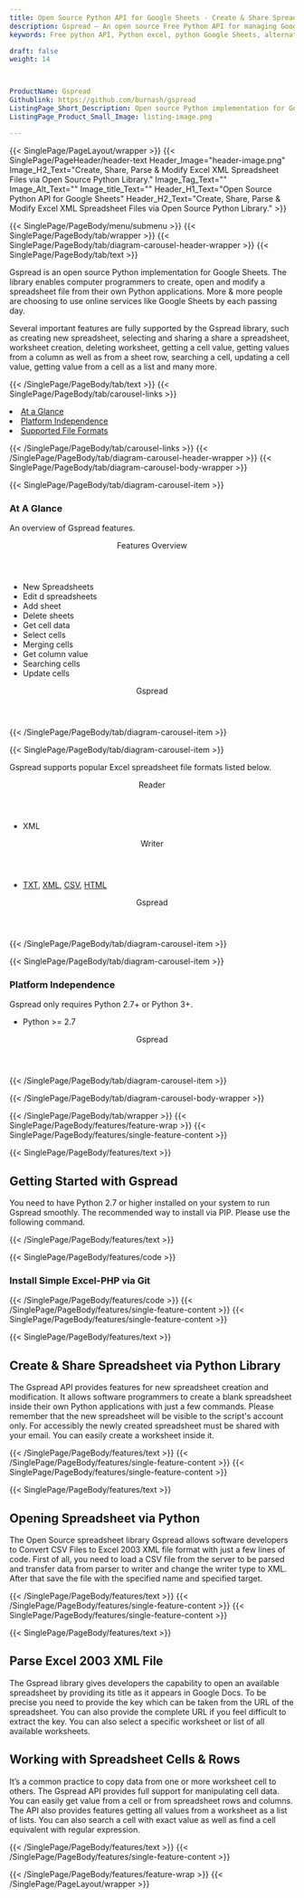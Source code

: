 ```yaml
---
title: Open Source Python API for Google Sheets - Create & Share Spreadsheet
description: Gspread – An open source Free Python API for managing Google Sheets. Developers can create, modify, share and parse Excel XML Spreadsheets via Python library.
keywords: Free python API, Python excel, python Google Sheets, alternative to MS Excel, python XML library, python Share Excel XML file, python Excel API, python Spreadsheets API, Read XML file, parse Excel XML Spreadsheets, merging Excel XML spreadsheets, read excel XML files, generate Excel files

draft: false
weight: 14



ProductName: Gspread
Githublink: https://github.com/burnash/gspread
ListingPage_Short_Description: Open source Python implementation for Google Sheets. Create, open and modify spreadsheet files from their own Python applications.
ListingPage_Product_Small_Image: listing-image.png 

---
```


{{< SinglePage/PageLayout/wrapper >}}
{{< SinglePage/PageHeader/header-text
Header_Image="header-image.png"
Image_H2_Text="Create, Share, Parse & Modify Excel XML Spreadsheet Files via Open Source Python Library."
Image_Tag_Text=""
Image_Alt_Text=""
Image_title_Text=""
Header_H1_Text="Open Source Python API for Google Sheets"
Header_H2_Text="Create, Share, Parse & Modify Excel XML Spreadsheet Files via Open Source Python Library." >}}

{{< SinglePage/PageBody/menu/submenu >}}
{{< SinglePage/PageBody/tab/wrapper >}}
{{< SinglePage/PageBody/tab/diagram-carousel-header-wrapper >}}
{{< SinglePage/PageBody/tab/text >}}



<p>Gspread is an open source Python implementation for Google Sheets. The library enables computer programmers to create, open and modify a spreadsheet file from their own Python applications. More & more people are choosing to use online services like Google Sheets by each passing day. </p>
<p>Several important features are fully supported by the Gspread library, such as creating new spreadsheet, selecting and sharing a share a spreadsheet, worksheet creation, deleting worksheet, getting a cell value, getting values from a column as well as from a sheet row, searching a cell, updating a cell value, getting value from a cell as a list and many more.</p>

{{< /SinglePage/PageBody/tab/text >}}
{{< SinglePage/PageBody/tab/carousel-links >}}

<li data-target="#diagramcarousel" data-slide-to="0"><a href="#">At a Glance</a></li>
<li data-target="#diagramcarousel" data-slide-to="2"><a href="#">Platform Independence</a></li>
<li data-target="#diagramcarousel" data-slide-to="1"><a class="activetab" href="#">Supported File Formats</a></li>


{{< /SinglePage/PageBody/tab/carousel-links >}}
{{< /SinglePage/PageBody/tab/diagram-carousel-header-wrapper >}}
{{< SinglePage/PageBody/tab/diagram-carousel-body-wrapper >}}

{{< SinglePage/PageBody/tab/diagram-carousel-item >}}
<h3>At A Glance</h3>
<p>An overview of Gspread features.</p>
<div class="diagram1 d1-poi">
<div class="d1-row">
<div class="d1-col d1-left"><header>Features Overview</header>
<ul>
<li>New Spreadsheets</li>
<li>Edit d spreadsheets</li>
<li>Add sheet</li>
<li>Delete sheets</li>
<li>Get cell data</li>
<li>Select cells</li>
<li>Merging cells</li>
<li>Get column value</li>
<li>Searching cells</li>
<li>Update cells</li>
</ul>
</div>
</div>
<div class="d1-logo" style="border: none;"><!--<img src='listing-image.png' alt="Compression APIs for .NET" />--><header>Gspread</header><footer><small></small></footer></div>
<!--/logo--></div>
<!--/diagram1-->
{{< /SinglePage/PageBody/tab/diagram-carousel-item >}}

{{< SinglePage/PageBody/tab/diagram-carousel-item >}}
<p>Gspread supports popular Excel spreadsheet file formats listed below.</p>
<div class="diagram1 d2 d1-poi">
<div class="d1-row">
<div class="d1-col d1-left"><header><i class="fa fa-arrows-v"> </i> Reader</header>
<ul>
<li>XML</li>
</ul>
</div>
<!--/left-->
<div class="d1-col d1-right"><header><i class="fa fa-long-arrow-down"> </i> Writer</header>
<ul>
<li><a href="https://docs.fileformat.com/word-processing/txt/">TXT</a>, <a href="https://docs.fileformat.com/web/xml/">XML</a>, <a href="https://docs.fileformat.com/spreadsheet/csv/">CSV</a>, 
<a href="https://docs.fileformat.com/web/html/">HTML</a></li>
</ul>
</div>
<!--/right--></div>
<!--/row-->
<div class="d1-logo" style="border: none;"><!--<img src='listing-image.png' alt="Compression APIs for .NET" />--><header>Gspread</header><footer><small></small></footer></div>
<!--/logo--></div>
<!--/diagram2-->
{{< /SinglePage/PageBody/tab/diagram-carousel-item >}}

{{< SinglePage/PageBody/tab/diagram-carousel-item >}}
<h3>Platform Independence</h3>
<p>Gspread only requires Python 2.7+ or Python 3+.</p>
<div class="diagram1 d1-poi">
<div class="d1-row">
<div class="d1-col d1-left">
<ul>
<li>Python &gt;= 2.7 </li>
</ul>
</div>
<!--/left-->
<div class="d1-col d1-right"> </div>
<!--/right--></div>
<!--/row-->
<div class="d1-logo" style="border: none;"><!--<img src='listing-image.png' alt="Compression APIs for .NET" />--><header>Gspread</header><footer><small></small></footer></div>
<!--/logo--></div>
<!--/diagram2 -->
{{< /SinglePage/PageBody/tab/diagram-carousel-item >}}

{{< /SinglePage/PageBody/tab/diagram-carousel-body-wrapper >}}

{{< /SinglePage/PageBody/tab/wrapper >}}
{{< SinglePage/PageBody/features/feature-wrap >}}
{{< SinglePage/PageBody/features/single-feature-content >}}

{{< SinglePage/PageBody/features/text >}}
<h2 class="h2title">Getting Started with Gspread</h2>
<p>You need to have Python 2.7 or higher installed on your system to run Gspread smoothly. The recommended way to install via PIP. Please use the following command.</p>
{{< /SinglePage/PageBody/features/text >}}

{{< SinglePage/PageBody/features/code >}}
<h3>Install Simple Excel-PHP via Git</h3>

{{< /SinglePage/PageBody/features/code >}}
{{< /SinglePage/PageBody/features/single-feature-content >}}
{{< SinglePage/PageBody/features/single-feature-content >}}

{{< SinglePage/PageBody/features/text >}}
<h2 class="h2title">Create & Share Spreadsheet via Python Library</h2>
<p>The Gspread API provides features for new spreadsheet creation and modification. It allows software programmers to create a blank spreadsheet inside their own Python applications with just a few commands. Please remember that the new spreadsheet will be visible to the script's account only. For accessibly the newly created spreadsheet must be shared with your email. You can easily create a worksheet inside it.</p>

{{< /SinglePage/PageBody/features/text >}}
{{< /SinglePage/PageBody/features/single-feature-content >}}
{{< SinglePage/PageBody/features/single-feature-content >}}

{{< SinglePage/PageBody/features/text >}}
<h2 class="h2title">Opening Spreadsheet via Python</h2>
<p>The Open Source spreadsheet library Gspread allows software developers to Convert CSV Files to Excel 2003 XML file format with just a few lines of code. First of all, you need to load a CSV file from the server to be parsed and transfer data from parser to writer and change the writer type to XML. After that save the file with the specified name and specified target.</p>

{{< /SinglePage/PageBody/features/text >}}
{{< /SinglePage/PageBody/features/single-feature-content >}}
{{< SinglePage/PageBody/features/single-feature-content >}}

{{< SinglePage/PageBody/features/text >}}
<h2 class="h2title">Parse Excel 2003 XML File</h2>
<p>The Gspread library gives developers the capability to open an available spreadsheet by providing its title as it appears in Google Docs. To be precise you need to provide the key which can be taken from the URL of the spreadsheet. You can also provide the complete URL if you feel difficult to extract the key. You can also select a specific worksheet or list of all available worksheets.</p>
<h2 class="h2title">Working with Spreadsheet Cells & Rows</h2>
<p>It’s a common practice to copy data from one or more worksheet cell to others. The Gspread API provides full support for manipulating cell data. You can easily get value from a cell or from spreadsheet rows and columns. The API also provides features getting all values from a worksheet as a list of lists. You can also search a cell with exact value as well as find a cell equivalent with regular expression.</p>

{{< /SinglePage/PageBody/features/text >}}
{{< /SinglePage/PageBody/features/single-feature-content >}}

{{< /SinglePage/PageBody/features/feature-wrap >}}
{{< /SinglePage/PageLayout/wrapper >}}